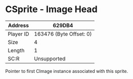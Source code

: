 #  CSprite - Image Head
Address   | 629DB4
----------|-------------
Player ID | 163476 (Byte Offset: 0)
Size 	  | 4
Length 	  | 1
SC:R      | Unsupported

Pointer to first CImage instance associated with this sprite.

